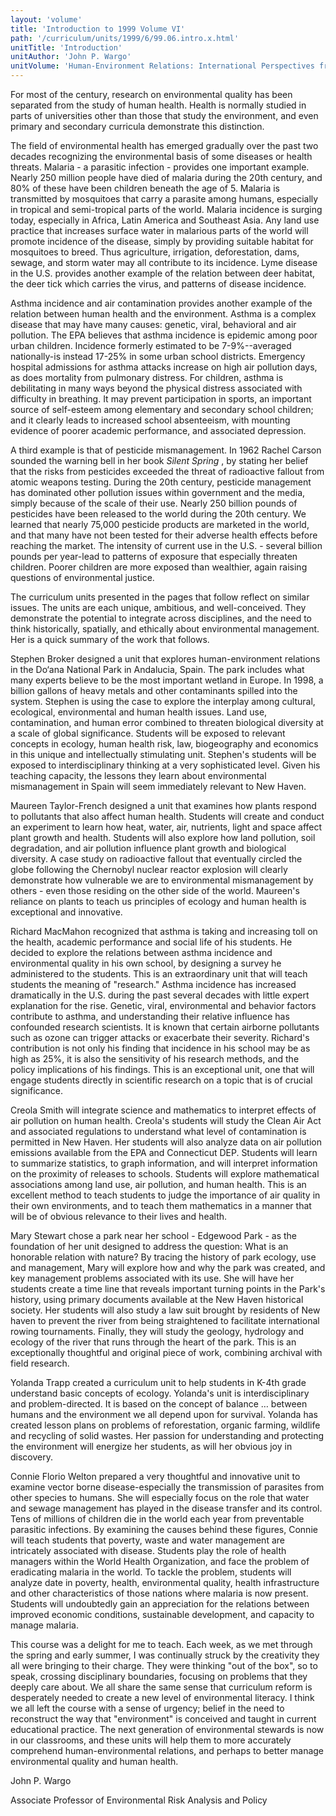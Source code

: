 ```yaml
---
layout: 'volume'
title: 'Introduction to 1999 Volume VI'
path: '/curriculum/units/1999/6/99.06.intro.x.html'
unitTitle: 'Introduction'
unitAuthor: 'John P. Wargo'
unitVolume: 'Human-Environment Relations: International Perspectives from History, Science, Politics, and Ethics'
---
```


<body>
 <p>
  For most of the century, research on environmental quality has been separated from the study of human health.  Health is normally studied in parts of universities other than those that study the environment, and even primary and secondary curricula demonstrate this distinction.
 </p>
 <p>
  The field of environmental health has emerged gradually over the past two decades recognizing the environmental basis of some diseases or health threats.  Malaria - a parasitic infection - provides one important example.  Nearly 250 million people have died of malaria during the 20th century, and 80% of these have been children beneath the age of 5.  Malaria is transmitted by mosquitoes that carry a parasite among humans, especially in tropical and semi-tropical parts of the world.  Malaria incidence is surging today, especially in Africa, Latin America and Southeast Asia.  Any land use practice that increases surface water in malarious parts of the world will promote incidence of the disease, simply by providing suitable habitat for mosquitoes to breed.  Thus agriculture, irrigation, deforestation, dams, sewage, and storm water may all contribute to its incidence.  Lyme disease in the U.S. provides another example of the relation between deer habitat, the deer tick which carries the virus, and patterns of disease incidence.
 </p>
 <p>
  Asthma incidence and air contamination provides another example of the relation between human health and the environment.  Asthma is a complex disease that may have many causes:  genetic, viral, behavioral and air pollution.  The EPA believes that asthma incidence is epidemic among poor urban children.  Incidence formerly estimated to be 7-9%--averaged nationally-is instead 17-25% in some urban school districts.  Emergency hospital admissions for asthma attacks increase on high air pollution days, as does mortality from pulmonary distress.  For children, asthma is debilitating in many ways beyond the physical distress associated with difficulty in breathing.  It may prevent participation in sports, an important source of self-esteem among elementary and secondary school children; and it clearly leads to increased school absenteeism, with mounting evidence of poorer academic performance, and associated depression.
 </p>
 <p>
  A third example is that of pesticide mismanagement.  In 1962 Rachel Carson sounded the warning bell in her book
  <i>
   Silent Spring
  </i>
  , by stating her belief that the risks from pesticides exceeded the threat of radioactive fallout from atomic weapons testing.  During the 20th century, pesticide management has dominated other pollution issues within government and the media, simply because of the scale of their use.  Nearly 250 billion pounds of pesticides have been released to the world during the 20th century.  We learned that nearly 75,000 pesticide products are marketed in the world, and that many have not been tested for their adverse health effects before reaching the market.  The intensity of current use in the U.S. - several billion pounds per year-lead to patterns of exposure that especially threaten children.  Poorer children are more exposed than wealthier, again raising questions of environmental justice.
 </p>
 <p>
  <span class="indent">
  </span>
  The curriculum units presented in the pages that follow reflect on similar issues.  The units are each unique, ambitious, and well-conceived.  They demonstrate the potential to integrate across disciplines, and the need to think historically, spatially, and ethically about environmental management.  Her is a quick summary of the work that follows.
 </p>
 <p>
  Stephen Broker designed a unit that explores human-environment relations in the Do‘ana National Park in Andalucia, Spain.  The park includes what many experts believe to be the most important wetland in Europe.  In 1998, a billion gallons of heavy metals and other contaminants spilled into the system.  Stephen is using the case to explore the interplay among cultural, ecological, environmental and human health issues.  Land use, contamination, and human error combined to threaten biological diversity at a scale of global significance.  Students will be exposed to relevant concepts in ecology, human health risk, law, biogeography and economics in this unique and intellectually stimulating unit.  Stephen's students will be exposed to interdisciplinary thinking at a very sophisticated level.  Given his teaching capacity, the lessons they learn about environmental mismanagement in Spain will seem immediately relevant to New Haven.
 </p>
 <p>
  Maureen Taylor-French designed a unit that examines how plants respond to pollutants that also affect human health.  Students will create and conduct an experiment to learn how heat, water, air, nutrients, light and space affect plant growth and health.  Students will also explore how land pollution, soil degradation, and air pollution influence plant growth and biological diversity.  A case study on radioactive fallout that eventually circled the globe following the Chernobyl nuclear reactor explosion will clearly demonstrate how vulnerable we are to environmental mismanagement by others - even those residing on the other side of the world.  Maureen's reliance on plants to teach us principles of ecology and human health is exceptional and innovative.
 </p>
 <p>
  Richard MacMahon recognized that asthma is taking and increasing toll on the health, academic performance and social life of his students.  He decided to explore the relations between asthma incidence and environmental quality in his own school, by designing a survey he administered to the students.  This is an extraordinary unit that will teach students the meaning of "research."  Asthma incidence has increased dramatically in the U.S. during the past several decades with little expert explanation for the rise.  Genetic, viral, environmental and behavior factors contribute to asthma, and understanding their relative influence has confounded research scientists.  It is known that certain airborne pollutants such as ozone can trigger attacks or exacerbate their severity.  Richard's contribution is not only his finding that incidence in his school may be as high as 25%, it is also the sensitivity of his research methods, and the policy implications of his findings.  This is an exceptional unit, one that will engage students directly in scientific research on a topic that is of crucial significance.
 </p>
 <p>
  Creola Smith will integrate science and mathematics to interpret effects of air pollution on human health.  Creola's students will study the Clean Air Act and associated regulations to understand what level of contamination is permitted in New Haven.  Her students will also analyze data on air pollution emissions available from the EPA and Connecticut DEP.  Students will learn to summarize statistics, to graph information, and will interpret information on the proximity of releases to schools.  Students will explore mathematical associations among land use, air pollution, and human health.  This is an excellent method to teach students to judge the importance of air quality in their own environments, and to teach them mathematics in a manner that will be of obvious relevance to their lives and health.
 </p>
 <p>
  Mary Stewart chose a park near her school - Edgewood Park - as the foundation of her unit designed to address the question:  What is an honorable relation with nature?  By tracing the history of park ecology, use and management, Mary will explore how and why the park was created, and key management problems associated with its use.  She will have her students create a time line that reveals important turning points in the Park's history, using primary documents available at the New Haven historical society.  Her students will also study a law suit brought by residents of New haven to prevent the river from being straightened to facilitate international rowing tournaments.  Finally, they will study the geology, hydrology and ecology of the river that runs through the heart of the park.  This is an exceptionally thoughtful and original piece of work, combining archival with field research.
 </p>
 <p>
  Yolanda Trapp created a curriculum unit to help students in K-4th grade understand basic concepts of ecology.  Yolanda's unit is interdisciplinary and problem-directed.  It is based on the concept of balance … between humans and the environment we all depend upon for survival.  Yolanda has created lesson plans on problems of reforestation, organic farming, wildlife and recycling of solid wastes.  Her passion for understanding and protecting the environment will energize her students, as will her obvious joy in discovery.
 </p>
 <p>
  Connie Florio Welton prepared a very thoughtful and innovative unit to examine vector borne disease-especially the transmission of parasites from other species to humans.  She will especially focus on the role that water and sewage management has played in the disease transfer and its control.  Tens of millions of children die in the world each year from preventable parasitic infections.  By examining the causes behind these figures, Connie will teach students that poverty, waste and water management are intricately associated with disease.  Students play the role of health managers within the World Health Organization, and face the problem of eradicating malaria in the world.  To tackle the problem, students will analyze date in poverty, health, environmental quality, health infrastructure and other characteristics of those nations where malaria is now present.  Students will undoubtedly gain an appreciation for the relations between improved economic conditions, sustainable development, and capacity to manage malaria.
 </p>
 <p>
  This course was a delight for me to teach.  Each week, as we met through the spring and early summer, I was continually struck by the creativity they all were bringing to their charge.  They were thinking "out of the box", so to speak, crossing disciplinary boundaries, focusing on problems that they deeply care about.  We all share the same sense that curriculum reform is desperately needed to create a new level of environmental literacy.  I think we all left the course with a sense of urgency; belief in the need to reconstruct the way that "environment" is conceived and taught in current educational practice.  The next generation of environmental stewards is now in our classrooms, and these units will help them to more accurately comprehend human-environmental relations, and perhaps to better manage environmental quality and human health.
 </p>
 <p>
  John P. Wargo
 </p>
 <p>
  Associate Professor of Environmental Risk Analysis and Policy
 </p>

</body>
